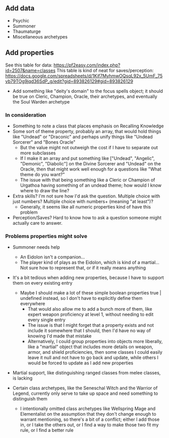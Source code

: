 ## Add data

- Psychic
- Summoner
- Thaumaturge
- Miscellaneous archetypes

## Add properties

See this table for data: https://pf2easy.com/index.php?id=2507&name=classes
This table is kind of neat for saves/perception: https://docs.google.com/spreadsheets/d/1Kif7MyhmwOQsqL92x_5UmF_75vb79TOg9jqd36SdP_g/edit?gid=893826129#gid=893826129

- Add something like "deity's domain" to the focus spells object; it should be true on Cleric, Champion, Oracle, their archetypes, and eventually the Soul Warden archetype

### In consideration

- Something to note a class that places emphasis on Recalling Knowledge
- Some sort of theme property, probably an array, that would hold things like "Undead" or "Draconic" and perhaps unify things like "Undead Sorcerer" and "Bones Oracle"
  - But the value might not outweigh the cost if I have to separate out more subclasses
  - If I make it an array and put something like ["Undead", "Angelic", "Demonic", "Diabolic"] on the Divine Sorcerer and "Undead" on the Oracle, then that might work well enough for a questions like "What theme do you want?"
  - The issue with that being something like a Cleric or Champion of Urgathoa having something of an undead theme; how would I know where to draw the line?
- Extra skills? I'm not sure how I'd ask the question. Multiple choice with just numbers? Multiple choice with numbers+ (meaning "at least")?
  - Generally, it seems like all numeric properties kind of have this problem
- Perception/Saves? Hard to know how to ask a question someone might actually care to answer.

### Problems properties might solve

- Summoner needs help

  - An Eidolon isn't a companion...
  - The player kind of plays as the Eidolon, which is kind of a martial... Not sure how to represent that, or if it really means anything

- It's a bit tedious when adding new properties, because I have to support them on every existing entry
  - Maybe I should make a lot of these simple boolean properties true | undefined instead, so I don't have to explicitly define them everywhere
    - That would also allow me to add a bunch more of them, like expert weapon proficiency at level 1, without needing to edit every single entry
    - The issue is that I might forget that a property exists and not include it somewhere that I should, then I'd have no way of knowing I'd made that mistake
    - Alternatively, I could group properties into objects more liberally, like a "martial" object that includes more details on weapon, armor, and shield proficiencies, then some classes I could easily leave it null and not have to go back and update, while others I would be forced to update as I add new properties
- Martial support, like distinguishing ranged classes from melee classes, is lacking
- Certain class archetypes, like the Seneschal Witch and the Warrior of Legend, currently only serve to take up space and need something to distinguish them
  - I intentionally omitted class archetypes like Wellspring Mage and Elementalist on the assumption that they don't change enough to warrant mentioning, so there's a bit of a conflict; either I add those in, or I take the others out, or I find a way to make those two fit my rule, or I find a better rule
